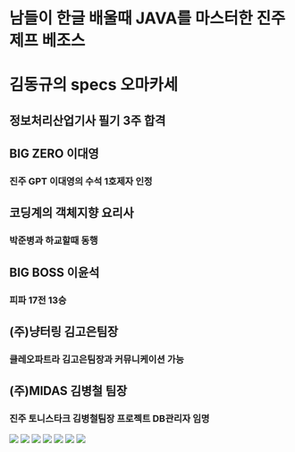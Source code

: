 # 남들이 한글 배울때 JAVA를 마스터한 진주 제프 베조스 
# 김동규의 specs 오마카세
## 정보처리산업기사 필기 3주 합격
## BIG ZERO 이대영
### 진주 GPT 이대영의 수석 1호제자 인정
## 코딩계의 객체지향 요리사 
### 박준병과 하교할때 동행
## BIG BOSS 이윤석
### 피파 17전 13승
## (주)냥터링 김고은팀장
###  클레오파트라 김고은팀장과 커뮤니케이션 가능
## (주)MIDAS 김병철 팀장
###  진주 토니스타크 김병철팀장 프로젝트 DB관리자 임명
![](https://img.shields.io/badge/Linux-FCC624?style=for-the-badge&logo=linux&logoColor=black)
![](https://img.shields.io/badge/Ubuntu-E95420?style=for-the-badge&logo=ubuntu&logoColor=white)
![](https://img.shields.io/badge/JavaScript-F7DF1E?style=for-the-badge&logo=JavaScript&logoColor=white)
![](https://img.shields.io/badge/Node.js-43853D?style=for-the-badge&logo=node.js&logoColor=white)
![](https://img.shields.io/badge/Python-14354C?style=for-the-badge&logo=python&logoColor=white)
![](https://img.shields.io/badge/Java-ED8B00?style=for-the-badge&logo=openjdk&logoColor=white)
![](https://img.shields.io/badge/MySQL-00000F?style=for-the-badge&logo=mysql&logoColor=white)

